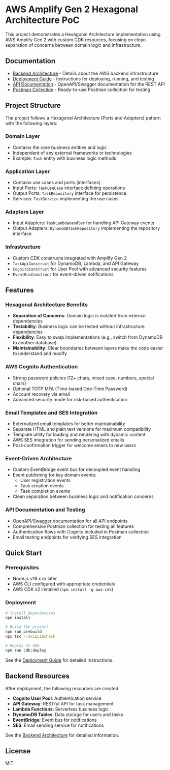 # AWS Amplify Gen 2 Hexagonal Architecture PoC

This project demonstrates a Hexagonal Architecture implementation using AWS Amplify Gen 2 with custom CDK resources, focusing on clean separation of concerns between domain logic and infrastructure.

## Documentation

- [Backend Architecture](./AMPLIFY_BACKEND.md) - Details about the AWS backend infrastructure
- [Deployment Guide](./DEPLOYMENT.md) - Instructions for deploying, running, and testing
- [API Documentation](./openapi.yaml) - OpenAPI/Swagger documentation for the REST API
- [Postman Collection](./postman_collection.json) - Ready-to-use Postman collection for testing

## Project Structure

The project follows a Hexagonal Architecture (Ports and Adapters) pattern with the following layers:

### Domain Layer
- Contains the core business entities and logic
- Independent of any external frameworks or technologies
- Example: `Task` entity with business logic methods

### Application Layer
- Contains use cases and ports (interfaces)
- Input Ports: `TaskUseCase` interface defining operations
- Output Ports: `TaskRepository` interface for persistence
- Services: `TaskService` implementing the use cases

### Adapters Layer
- Input Adapters: `TaskLambdaHandler` for handling API Gateway events
- Output Adapters: `DynamoDBTaskRepository` implementing the repository interface

### Infrastructure
- Custom CDK constructs integrated with Amplify Gen 2
- `TaskApiConstruct` for DynamoDB, Lambda, and API Gateway
- `CognitoConstruct` for User Pool with advanced security features
- `EventBusConstruct` for event-driven notifications

## Features

### Hexagonal Architecture Benefits

- **Separation of Concerns**: Domain logic is isolated from external dependencies
- **Testability**: Business logic can be tested without infrastructure dependencies
- **Flexibility**: Easy to swap implementations (e.g., switch from DynamoDB to another database)
- **Maintainability**: Clear boundaries between layers make the code easier to understand and modify

### AWS Cognito Authentication

- Strong password policies (12+ chars, mixed case, numbers, special chars)
- Optional TOTP MFA (Time-based One-Time Password)
- Account recovery via email
- Advanced security mode for risk-based authentication

### Email Templates and SES Integration

- Externalized email templates for better maintainability
- Separate HTML and plain text versions for maximum compatibility
- Template utility for loading and rendering with dynamic content
- AWS SES integration for sending personalized emails
- Post-confirmation trigger for welcome emails to new users

### Event-Driven Architecture

- Custom EventBridge event bus for decoupled event handling
- Event publishing for key domain events:
  - User registration events
  - Task creation events
  - Task completion events
- Clean separation between business logic and notification concerns

### API Documentation and Testing

- OpenAPI/Swagger documentation for all API endpoints
- Comprehensive Postman collection for testing all features
- Authentication flows with Cognito included in Postman collection
- Email testing endpoints for verifying SES integration

## Quick Start

### Prerequisites

- Node.js v18.x or later
- AWS CLI configured with appropriate credentials
- AWS CDK v2 installed (`npm install -g aws-cdk`)

### Deployment

```bash
# Install dependencies
npm install

# Build the project
npm run prebuild
npx tsc --skipLibCheck

# Deploy to AWS
npm run cdk:deploy
```

See the [Deployment Guide](./DEPLOYMENT.md) for detailed instructions.

## Backend Resources

After deployment, the following resources are created:

- **Cognito User Pool**: Authentication service
- **API Gateway**: RESTful API for task management
- **Lambda Functions**: Serverless business logic
- **DynamoDB Tables**: Data storage for users and tasks
- **EventBridge**: Event bus for notifications
- **SES**: Email sending service for notifications

See the [Backend Architecture](./AMPLIFY_BACKEND.md) for detailed information.

## License

MIT
